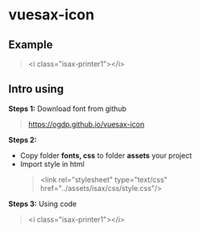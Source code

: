 # vuesax-icon

## Example

> &lt;i class="isax-printer1"&gt;&lt;/i&gt;

## Intro using

**Steps 1:**
Download font from github

> https://ogdp.github.io/vuesax-icon

**Steps 2:**

- Copy folder **fonts, css** to folder **assets** your project
- Import style in html
  > &lt;link rel="stylesheet" type="text/css" href="../assets/isax/css/style.css"/&gt;

**Steps 3:**
Using code

> &lt;i class="isax-printer1"&gt;&lt;/i&gt;
